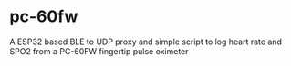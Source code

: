 # pc-60fw
A ESP32 based BLE to UDP proxy and simple script to log heart rate and SPO2 from a PC-60FW fingertip pulse oximeter
